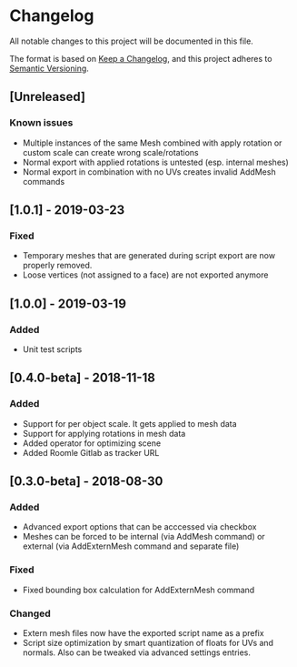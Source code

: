 # Changelog
All notable changes to this project will be documented in this file.

The format is based on [Keep a Changelog](https://keepachangelog.com/en/1.0.0/),
and this project adheres to [Semantic Versioning](https://semver.org/spec/v2.0.0.html).

## [Unreleased]
### Known issues
- Multiple instances of the same Mesh combined with apply rotation or custom scale can create wrong scale/rotations
- Normal export with applied rotations is untested (esp. internal meshes)
- Normal export in combination with no UVs creates invalid AddMesh commands

## [1.0.1] - 2019-03-23
### Fixed
- Temporary meshes that are generated during script export are now properly removed.
- Loose vertices (not assigned to a face) are not exported anymore

## [1.0.0] - 2019-03-19
### Added
- Unit test scripts

## [0.4.0-beta] - 2018-11-18
### Added
- Support for per object scale. It gets applied to mesh data
- Support for applying rotations in mesh data
- Added operator for optimizing scene
- Added Roomle Gitlab as tracker URL

## [0.3.0-beta] - 2018-08-30
### Added
- Advanced export options that can be acccessed via checkbox
- Meshes can be forced to be internal (via AddMesh command) or external (via AddExternMesh command and separate file)
### Fixed
- Fixed bounding box calculation for AddExternMesh command
### Changed
- Extern mesh files now have the exported script name as a prefix
- Script size optimization by smart quantization of floats for UVs and normals. Also can be tweaked via advanced settings entries.